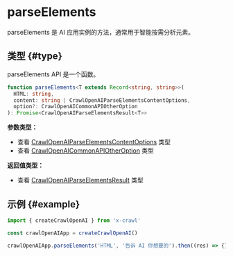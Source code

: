 # parseElements

parseElements 是 AI 应用实例的方法，通常用于智能按需分析元素。

## 类型 {#type}

parseElements API 是一个函数。

```ts
function parseElements<T extends Record<string, string>>(
  HTML: string,
  content: string | CrawlOpenAIParseElementsContentOptions,
  option?: CrawlOpenAICommonAPIOtherOption
): Promise<CrawlOpenAIParseElementsResult<T>>
```

**参数类型：**

- 查看 [CrawlOpenAIParseElementsContentOptions](/cn/type/parse-elements#crawlopenaiparseelementscontentoptions) 类型
- 查看 [CrawlOpenAICommonAPIOtherOption](/cn/type/crawl-openai-other-config#crawlopenaicommonapiotheroption) 类型

**返回值类型：**

- 查看 [CrawlOpenAIParseElementsResult](/cn/type/parse-elements#crawlopenaiparseelementsresult) 类型

## 示例 {#example}

```js
import { createCrawlOpenAI } from 'x-crawl'

const crawlOpenAIApp = createCrawlOpenAI()

crawlOpenAIApp.parseElements('HTML', '告诉 AI 你想要的').then((res) => {})
```
